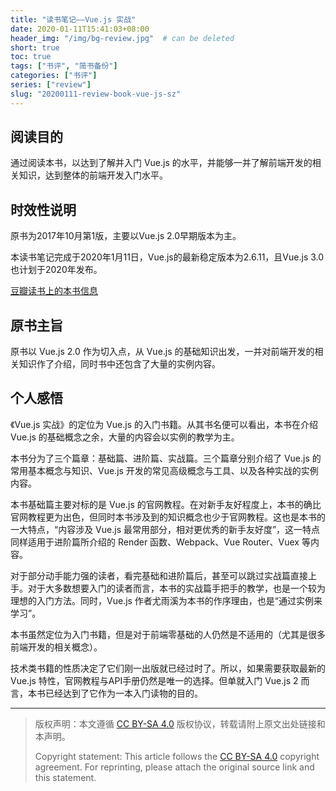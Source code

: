 ```yaml
---
title: "读书笔记——Vue.js 实战"
date: 2020-01-11T15:41:03+08:00
header_img: "/img/bg-review.jpg"  # can be deleted
short: true
toc: true
tags: ["书评", "简书备份"]
categories: ["书评"]
series: ["review"] 
slug: "20200111-review-book-vue-js-sz"
---
```


## 阅读目的

通过阅读本书，以达到了解并入门 Vue.js 的水平，并能够一并了解前端开发的相关知识，达到整体的前端开发入门水平。

## 时效性说明

原书为2017年10月第1版，主要以Vue.js 2.0早期版本为主。

本读书笔记完成于2020年1月11日，Vue.js的最新稳定版本为2.6.11，且Vue.js 3.0 也计划于2020年发布。

[豆瓣读书上的本书信息](https://book.douban.com/subject/27178802/)

## 原书主旨

原书以 Vue.js 2.0 作为切入点，从 Vue.js 的基础知识出发，一并对前端开发的相关知识作了介绍，同时书中还包含了大量的实例内容。

## 个人感悟

《Vue.js 实战》的定位为 Vue.js 的入门书籍。从其书名便可以看出，本书在介绍 Vue.js 的基础概念之余，大量的内容会以实例的教学为主。

本书分为了三个篇章：基础篇、进阶篇、实战篇。三个篇章分别介绍了 Vue.js 的常用基本概念与知识、Vue.js 开发的常见高级概念与工具、以及各种实战的实例内容。

本书基础篇主要对标的是 Vue.js 的官网教程。在对新手友好程度上，本书的确比官网教程更为出色，但同时本书涉及到的知识概念也少于官网教程。这也是本书的一大特点，“内容涉及 Vue.js 最常用部分，相对更优秀的新手友好度”，这一特点同样适用于进阶篇所介绍的 Render 函数、Webpack、Vue Router、Vuex 等内容。

对于部分动手能力强的读者，看完基础和进阶篇后，甚至可以跳过实战篇直接上手。对于大多数想要入门的读者而言，本书的实战篇手把手的教学，也是一个较为理想的入门方法。同时，Vue.js 作者尤雨溪为本书的作序理由，也是“通过实例来学习”。

本书虽然定位为入门书籍，但是对于前端零基础的人仍然是不适用的（尤其是很多前端开发的相关概念）。

技术类书籍的性质决定了它们刚一出版就已经过时了。所以，如果需要获取最新的 Vue.js 特性，官网教程与API手册仍然是唯一的选择。但单就入门 Vue.js 2 而言，本书已经达到了它作为一本入门读物的目的。

---

> 版权声明：本文遵循 [CC BY-SA 4.0](https://creativecommons.org/licenses/by-sa/4.0/deed.zh) 版权协议，转载请附上原文出处链接和本声明。
>
> Copyright statement: This article follows the [CC BY-SA 4.0](https://creativecommons.org/licenses/by-sa/4.0/deed.en) copyright agreement. For reprinting, please attach the original source link and this statement.
